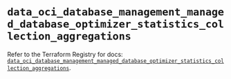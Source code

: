 # `data_oci_database_management_managed_database_optimizer_statistics_collection_aggregations`

Refer to the Terraform Registry for docs: [`data_oci_database_management_managed_database_optimizer_statistics_collection_aggregations`](https://registry.terraform.io/providers/oracle/oci/6.18.0/docs/data-sources/database_management_managed_database_optimizer_statistics_collection_aggregations).
